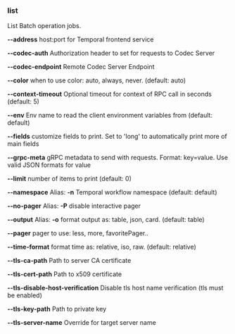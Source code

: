 ### list

List Batch operation jobs.

**--address**
host:port for Temporal frontend service

**--codec-auth**
Authorization header to set for requests to Codec Server

**--codec-endpoint**
Remote Codec Server Endpoint

**--color**
when to use color: auto, always, never. (default: auto)

**--context-timeout**
Optional timeout for context of RPC call in seconds (default: 5)

**--env**
Env name to read the client environment variables from (default: default)

**--fields**
customize fields to print. Set to 'long' to automatically print more of main fields

**--grpc-meta**
gRPC metadata to send with requests. Format: key=value. Use valid JSON formats for value

**--limit**
number of items to print (default: 0)

**--namespace**
Alias: **-n**
Temporal workflow namespace (default: default)

**--no-pager**
Alias: **-P**
disable interactive pager

**--output**
Alias: **-o**
format output as: table, json, card. (default: table)

**--pager**
pager to use: less, more, favoritePager..

**--time-format**
format time as: relative, iso, raw. (default: relative)

**--tls-ca-path**
Path to server CA certificate

**--tls-cert-path**
Path to x509 certificate

**--tls-disable-host-verification**
Disable tls host name verification (tls must be enabled)

**--tls-key-path**
Path to private key

**--tls-server-name**
Override for target server name

